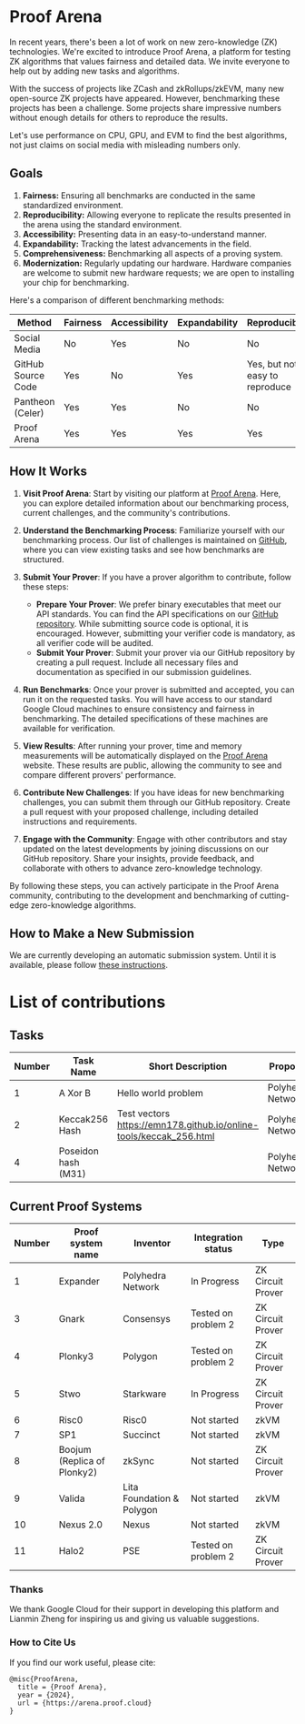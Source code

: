 # Proof Arena

In recent years, there's been a lot of work on new zero-knowledge (ZK) technologies. We're excited to introduce Proof Arena, a platform for testing ZK algorithms that values fairness and detailed data. We invite everyone to help out by adding new tasks and algorithms.

With the success of projects like ZCash and zkRollups/zkEVM, many new open-source ZK projects have appeared. However, benchmarking these projects has been a challenge. Some projects share impressive numbers without enough details for others to reproduce the results.

Let's use performance on CPU, GPU, and EVM to find the best algorithms, not just claims on social media with misleading numbers only.

## Goals

1. **Fairness:** Ensuring all benchmarks are conducted in the same standardized environment.
2. **Reproducibility:** Allowing everyone to replicate the results presented in the arena using the standard environment.
3. **Accessibility:** Presenting data in an easy-to-understand manner.
4. **Expandability:** Tracking the latest advancements in the field.
5. **Comprehensiveness:** Benchmarking all aspects of a proving system.
6. **Modernization:** Regularly updating our hardware. Hardware companies are welcome to submit new hardware requests; we are open to installing your chip for benchmarking.

Here's a comparison of different benchmarking methods:

| Method | Fairness | Accessibility | Expandability | Reproducibility | Modernization | Comprehensiveness |
| --- | --- | --- | --- | --- | --- | --- |
| Social Media | No | Yes | No | No | No | No |
| GitHub Source Code | Yes | No | Yes | Yes, but not easy to reproduce | No | Yes |
| Pantheon (Celer) | Yes | Yes | No | No | No | Yes |
| Proof Arena | Yes | Yes | Yes | Yes | Yes | Yes |

## How It Works

1. **Visit Proof Arena**: Start by visiting our platform at [Proof Arena](https://proofarena.org). Here, you can explore detailed information about our benchmarking process, current challenges, and the community's contributions.

2. **Understand the Benchmarking Process**: Familiarize yourself with our benchmarking process. Our list of challenges is maintained on [GitHub](https://github.com/PolyhedraZK/proof-arena), where you can view existing tasks and see how benchmarks are structured.

3. **Submit Your Prover**: If you have a prover algorithm to contribute, follow these steps:

   - **Prepare Your Prover**: We prefer binary executables that meet our API standards. You can find the API specifications on our [GitHub repository](https://github.com/PolyhedraZK/proof-arena). While submitting source code is optional, it is encouraged. However, submitting your verifier code is mandatory, as all verifier code will be audited.
   - **Submit Your Prover**: Submit your prover via our GitHub repository by creating a pull request. Include all necessary files and documentation as specified in our submission guidelines.

4. **Run Benchmarks**: Once your prover is submitted and accepted, you can run it on the requested tasks. You will have access to our standard Google Cloud machines to ensure consistency and fairness in benchmarking. The detailed specifications of these machines are available for verification.

5. **View Results**: After running your prover, time and memory measurements will be automatically displayed on the [Proof Arena](https://arena.proof.cloud) website. These results are public, allowing the community to see and compare different provers' performance.

6. **Contribute New Challenges**: If you have ideas for new benchmarking challenges, you can submit them through our GitHub repository. Create a pull request with your proposed challenge, including detailed instructions and requirements.

7. **Engage with the Community**: Engage with other contributors and stay updated on the latest developments by joining discussions on our GitHub repository. Share your insights, provide feedback, and collaborate with others to advance zero-knowledge technology.

By following these steps, you can actively participate in the Proof Arena community, contributing to the development and benchmarking of cutting-edge zero-knowledge algorithms.

## How to Make a New Submission

We are currently developing an automatic submission system. Until it is available, please follow [these instructions](https://github.com/PolyhedraZK/proof-arena/blob/main/docs/how_to_contribute.md).

# List of contributions

## Tasks

| Number | Task Name | Short Description | Proposer | Status | Link |
| --- | --- | --- | --- | --- | --- |
| 1 | A Xor B | Hello world problem | Polyhedra Network | Final | |
| 2 | Keccak256 Hash | Test vectors https://emn178.github.io/online-tools/keccak_256.html | Polyhedra Network | Final | [Link](https://github.com/PolyhedraZK/proof-arena/blob/main/problems/keccak256_hash/problem.md) |
| 4 | Poseidon hash (M31) |  | Polyhedra Network | Final |  |


## Current Proof Systems

| Number | Proof system name | Inventor | Integration status | Type |
| --- | --- | --- | --- | --- |
| 1 | Expander | Polyhedra Network | In Progress | ZK Circuit Prover |
| 3 | Gnark | Consensys | Tested on problem 2 | ZK Circuit Prover |
| 4 | Plonky3 | Polygon | Tested on problem 2 | ZK Circuit Prover |
| 5 | Stwo | Starkware | In Progress | ZK Circuit Prover |
| 6 | Risc0 | Risc0 | Not started | zkVM |
| 7 | SP1 | Succinct | Not started | zkVM |
| 8 | Boojum (Replica of Plonky2) | zkSync | Not started | ZK Circuit Prover |
| 9 | Valida | Lita Foundation & Polygon | Not started | zkVM |
| 10 | Nexus 2.0 | Nexus | Not started | zkVM |
| 11 | Halo2 | PSE | Tested on problem 2 | ZK Circuit Prover |

### Thanks

We thank Google Cloud for their support in developing this platform and Lianmin Zheng for inspiring us and giving us valuable suggestions.

### How to Cite Us

If you find our work useful, please cite:

```
@misc{ProofArena,
  title = {Proof Arena},
  year = {2024},
  url = {https://arena.proof.cloud}
}
```
